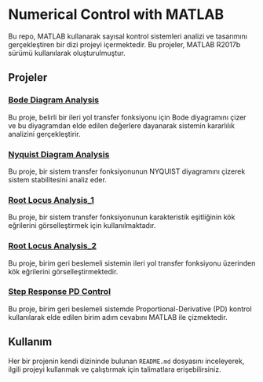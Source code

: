 # Numerical Control with MATLAB

Bu repo, MATLAB kullanarak sayısal kontrol sistemleri analizi ve tasarımını gerçekleştiren bir dizi projeyi içermektedir. Bu projeler, MATLAB R2017b sürümü kullanılarak oluşturulmuştur.

## Projeler

### [Bode Diagram Analysis](Bode%20Diagram%20Analysis)
Bu proje, belirli bir ileri yol transfer fonksiyonu için Bode diyagramını çizer ve bu diyagramdan elde edilen değerlere dayanarak sistemin kararlılık analizini gerçekleştirir.

### [Nyquist Diagram Analysis](Nyquist%20Diagram%20Analysis)
Bu proje, bir sistem transfer fonksiyonunun NYQUIST diyagramını çizerek sistem stabilitesini analiz eder.

### [Root Locus Analysis_1](Root%20Locus%20Analysis_1)
Bu proje, bir sistem transfer fonksiyonunun karakteristik eşitliğinin kök eğrilerini görselleştirmek için kullanılmaktadır.

### [Root Locus Analysis_2](Root%20Locus%20Analysis_2)
Bu proje, birim geri beslemeli sistemin ileri yol transfer fonksiyonu üzerinden kök eğrilerini görselleştirmektedir.

### [Step Response PD Control](Step%20Response%20PD%20Control)
Bu proje, birim geri beslemeli sistemde Proportional-Derivative (PD) kontrol kullanılarak elde edilen birim adım cevabını MATLAB ile çizmektedir.


## Kullanım

Her bir projenin kendi dizininde bulunan `README.md` dosyasını inceleyerek, ilgili projeyi kullanmak ve çalıştırmak için talimatlara erişebilirsiniz.
